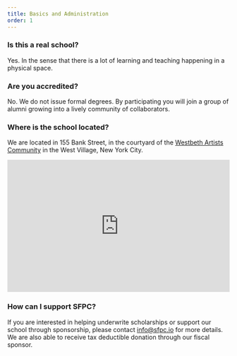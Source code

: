 ```yaml
---
title: Basics and Administration
order: 1
---
```


### Is this a real school?

Yes. In the sense that there is a lot of learning and teaching happening in a physical space.

### Are you accredited?

No. We do not issue formal degrees. By participating you will join a group of alumni growing into a lively community of collaborators.

### Where is the school located?

We are located in 155 Bank Street, in the courtyard of the [Westbeth Artists Community](http://westbeth.org/) in the West Village, New York City.

<div style="position:relative; width: 100%; height: 300px;">
<iframe src="https://www.google.com/maps/embed?pb=!1m26!1m12!1m3!1d3023.157285117621!2d-74.0114827845943!3d40.73656447932915!2m3!1f0!2f0!3f0!3m2!1i1024!2i768!4f13.1!4m11!3e6!4m3!3m2!1d40.736779899999995!2d-74.00924049999999!4m5!1s0x89c259eb003122d1%3A0xede8af6a55291528!2s155+Bank+St%2C+New+York%2C+NY+10014!3m2!1d40.7365645!2d-74.00929409999999!5e0!3m2!1sen!2sus!4v1466975848424" width= "100%" height="100%" frameborder="0" style="border:0" allowfullscreen></iframe></div>

### How can I support SFPC?

If you are interested in helping underwrite scholarships or support our school through sponsorship, please contact info@sfpc.io for more details. We are also able to receive tax deductible donation through our fiscal sponsor.